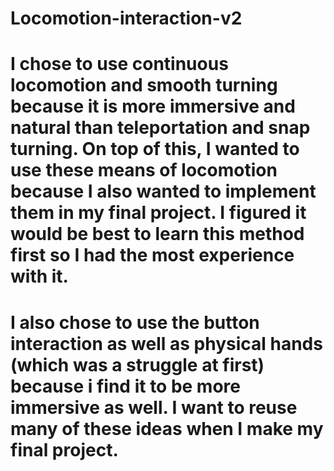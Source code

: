 # Locomotion-interaction-v2

# I chose to use continuous locomotion and smooth turning because it is more immersive and natural than teleportation and snap turning. On top of this, I wanted to use these means of locomotion because I also wanted to implement them in my final project. I figured it would be best to learn this method first so I had the most experience with it.


# I also chose to use the button interaction as well as physical hands (which was a struggle at first) because i find it to be more immersive as well. I want to reuse many of these ideas when I make my final project.
